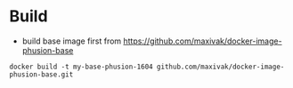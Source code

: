 
# Build

* build base image first from https://github.com/maxivak/docker-image-phusion-base

```
docker build -t my-base-phusion-1604 github.com/maxivak/docker-image-phusion-base.git
```
